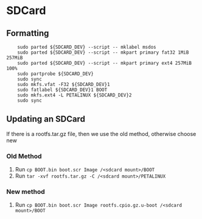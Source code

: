 # SDCard

## Formatting

```
	sudo parted ${SDCARD_DEV} --script -- mklabel msdos
	sudo parted ${SDCARD_DEV} --script -- mkpart primary fat32 1MiB 257MiB
	sudo parted ${SDCARD_DEV} --script -- mkpart primary ext4 257MiB 100%
	sudo partprobe ${SDCARD_DEV}
	sudo sync
	sudo mkfs.vfat -F32 ${SDCARD_DEV}1
	sudo fatlabel ${SDCARD_DEV}1 BOOT
	sudo mkfs.ext4 -L PETALINUX ${SDCARD_DEV}2
	sudo sync
```

## Updating an SDCard

If there is a rootfs.tar.gz file, then we use the old method, otherwise choose new

### Old Method

1. Run `cp BOOT.bin boot.scr Image /<sdcard mount>/BOOT`
1. Run `tar -xvf rootfs.tar.gz -C /<sdcard mount>/PETALINUX`

### New method

1. Run `cp BOOT.bin boot.scr Image rootfs.cpio.gz.u-boot /<sdcard mount>/BOOT`